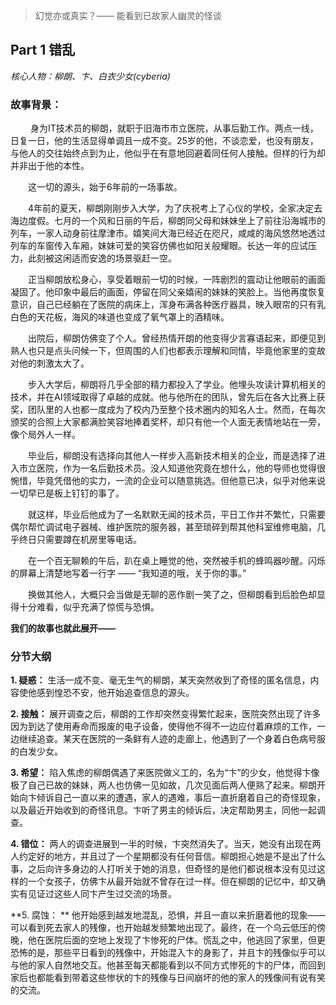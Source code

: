 > 幻觉亦或真实？—— 能看到已故家人幽灵的怪谈

## Part  1   错乱

*核心人物：柳朗、卞、白衣少女(cyberia)*

### 故事背景：

&emsp;&emsp; 身为IT技术员的柳朗，就职于旧海市市立医院，从事后勤工作。两点一线，日复一日，他的生活显得单调且一成不变。25岁的他，不谈恋爱，也没有朋友，与他人的交往始终点到为止，他似乎在有意地回避着同任何人接触。但样的行为却并非出于他的本性。

&emsp;&emsp;这一切的源头，始于6年前的一场事故。

&emsp;&emsp;4年前的夏天，柳朗刚刚步入大学，为了庆祝考上了心仪的学校，全家决定去海边度假。七月的一个风和日丽的午后，柳朗同父母和妹妹坐上了前往沿海城市的列车，一家人动身前往摩津市。嬉笑间大海已经近在咫尺，咸咸的海风悠然地透过列车的车窗传入车厢，妹妹可爱的笑容仿佛也如阳关般耀眼。长达一年的应试压力，此刻被这闲适而安逸的场景驱赶一空。

&emsp;&emsp;正当柳朗放松身心，享受着眼前一切的时候，一阵剧烈的震动让他眼前的画面凝固了。他印象中最后的画面，停留在同父亲嬉闹的妹妹的笑脸上。当他再度恢复意识，自己已经躺在了医院的病床上，浑身布满各种医疗器具，映入眼帘的只有乳白色的天花板，海风的味道也变成了氧气罩上的酒精味。

&emsp;&emsp;出院后，柳朗仿佛变了个人。曾经热情开朗的他变得少言寡语起来，即便见到熟人也只是点头问候一下，但周围的人们也都表示理解和同情，毕竟他家里的变故对他的刺激太大了。

&emsp;&emsp;步入大学后，柳朗将几乎全部的精力都投入了学业。他埋头攻读计算机相关的技术，并在AI领域取得了卓越的成就。他与他所在的团队，曾先后在各大比赛上获奖，团队里的人也都一度成为了校内乃至整个技术圈内的知名人士。然而，在每次颁奖的合照上大家都满脸笑容地捧着奖杯，却只有他一个人面无表情地站在一旁，像个局外人一样。

&emsp;&emsp;毕业后，柳朗没有选择向其他人一样步入高新技术相关的企业，而是选择了进入市立医院，作为一名后勤技术员。没人知道他究竟在想什么，他的导师也觉得很惋惜，毕竟凭借他的实力，一流的企业可以随意挑选。但他意已决，似乎对他来说一切早已是板上钉钉的事了。

&emsp;&emsp;就这样，毕业后他成为了一名默默无闻的技术员，平日工作并不繁忙，只需要偶尔帮忙调试电子器械、维护医院的服务器，甚至琐碎到帮其他科室维修电脑，几乎终日只需要蹲在机房里等电话。

&emsp;&emsp;在一个百无聊赖的午后，趴在桌上睡觉的他，突然被手机的蜂鸣器吵醒。闪烁的屏幕上清楚地写着一行字 —— “我知道的哦，关于你的事。”

&emsp;&emsp;换做其他人，大概只会当做是无聊的恶作剧一笑了之，但柳朗看到后脸色却显得十分难看，似乎充满了惊慌与恐惧。

**我们的故事也就此展开——**



### 分节大纲

**1.  疑惑：** 生活一成不变、毫无生气的柳朗，某天突然收到了奇怪的匿名信息，内容使他感到惶恐不安，他开始追查信息的源头。

**2.  接触：** 展开调查之后，柳朗的工作却突然变得繁忙起来，医院突然出现了许多因为到达了使用寿命而报废的电子设备，使得他不得不一边应付着麻烦的工作，一边继续追查。某天在医院的一条鲜有人迹的走廊上，他遇到了一个身着白色病号服的白发少女。

**3.  希望：** 陷入焦虑的柳朗偶遇了来医院做义工的，名为“卞”的少女，他觉得卞像极了自己已故的妹妹，两人也仿佛一见如故，几次见面后两人便熟了起来。柳朗开始向卞倾诉自己一直以来的遭遇，家人的遇难，事后一直折磨着自己的奇怪现象，以及最近开始收到的奇怪讯息。卞听了男主的倾诉后，决定帮助男主，同他一起调查。

**4.  错位：** 两人的调查进展到一半的时候，卞突然消失了。当天，她没有出现在两人约定好的地方，并且过了一个星期都没有任何音信。柳朗担心她是不是出了什么事，之后向许多身边的人打听关于她的消息，但奇怪的是他们都说根本没有见过这样的一个女孩子，仿佛卞从最开始就不曾存在过一样。但在柳朗的记忆中，却又确实有见证过这些人同卞产生过交流的场景。

**5.  腐蚀： ** 他开始感到越发地混乱，恐惧，并且一直以来折磨着他的现象——可以看到死去家人的残像，也开始越发频繁地出现了。最终，在一个乌云低压的傍晚，他在医院后面的空地上发现了卞惨死的尸体。慌乱之中，他逃回了家里，但更恐怖的是，那些平日看到的残像中，开始混入卞的身影了，并且卞的残像似乎可以与他的家人自然地交互。他甚至每天都能看到以不同方式惨死的卞的尸体，而回到家后也都能看到带着这些惨状的卞的残像与日间崩坏的他的家人的残像间有说有笑的交流。